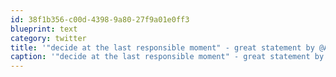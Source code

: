 ```yaml
---
id: 38f1b356-c00d-4398-9a80-27f9a01e0ff3
blueprint: text
category: twitter
title: '"decide at the last responsible moment" - great statement by @AarynFlynn on game/software development at #TEDxEdmonton'
caption: '"decide at the last responsible moment" - great statement by <span class="username username_linked">@<a href="https://twitter.com/AarynFlynn" title="Aaryn Flynn">AarynFlynn</a></span> on game/software development at <span class="hashtag hashtag_local">#<a href="http://tweettemp.darylchymko.ca/?tag=tedxedmonton">TEDxEdmonton</a>'
---
```

